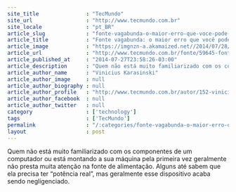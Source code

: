 ```yaml
---
site_title               : "TecMundo"
site_url                 : "http://www.tecmundo.com.br"
site_locale              : "pt_BR"
article_slug             : "fonte-vagabunda-o-maior-erro-que-voce-pode-cometer-ao-montar-um-pc"
article_title            : "Fonte vagabunda: o maior erro que você pode cometer ao montar um PC"
article_image            : "https://imgnzn-a.akamaized.net//2014/07/28/28001955803000-t1200x480.jpg"
article_url              : "http://www.tecmundo.com.br/fonte/59645-fonte-vagabunda-maior-erro-voce-cometer-montar-pc.htm"
article_published_at     : "2014-07-27T23:58:26-03:00"
article_description      : "Quem não está muito familiarizado com os componentes de um computador ou está montando a sua máquina pela primeira vez geralmente não presta muita atenção na fonte de alimentação. Alguns até sabem que ela precisa ter “potência real”, mas geralmente esse dispositivo acaba sendo negligenciado."
article_author_name      : "Vinicius Karasinski"
article_author_image     : null
article_author_biography : null
article_author_profile   : "http://www.tecmundo.com.br/autor/152-vinicius-karasinski/"
article_author_facebook  : null
article_author_twitter   : null
category                 : ['technology']
tags                     : ['TecMundo']
permalink                : "/:categories/fonte-vagabunda-o-maior-erro-que-voce-pode-cometer-ao-montar-um-pc/"
layout                   : post
---
```


Quem não está muito familiarizado com os componentes de um computador ou está montando a sua máquina pela primeira vez geralmente não presta muita atenção na fonte de alimentação. Alguns até sabem que ela precisa ter “potência real”, mas geralmente esse dispositivo acaba sendo negligenciado.
